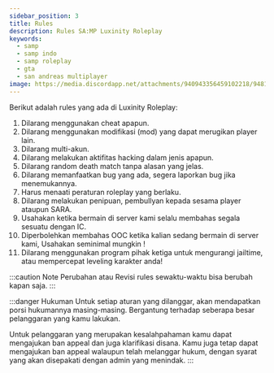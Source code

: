 ```yaml
---
sidebar_position: 3
title: Rules
description: Rules SA:MP Luxinity Roleplay
keywords:
  - samp
  - samp indo
  - samp roleplay
  - gta
  - san andreas multiplayer
image: https://media.discordapp.net/attachments/940943356459102218/948106922471604244/sa-mp-021.png?width=828&height=468
---
```



Berikut adalah rules yang ada di Luxinity Roleplay:
1. Dilarang menggunakan cheat apapun.
2. Dilarang menggunakan modifikasi (mod) yang dapat merugikan player lain.
3. Dilarang multi-akun.
4. Dilarang melakukan aktifitas hacking dalam jenis apapun.
5. Dilarang random death match tanpa alasan yang jelas.
6. Dilarang memanfaatkan bug yang ada, segera laporkan bug jika menemukannya.
7. Harus menaati peraturan roleplay yang berlaku.
8. Dilarang melakukan penipuan, pembullyan kepada sesama player ataupun SARA.
9. Usahakan ketika bermain di server kami selalu membahas segala sesuatu dengan IC.
10. Diperbolehkan membahas OOC ketika kalian sedang bermain di server kami, Usahakan seminimal mungkin !
11. Dilarang menggunakan program pihak ketiga untuk mengurangi jailtime, atau mempercepat leveling karakter anda!

:::caution Note
Perubahan atau Revisi rules sewaktu-waktu bisa berubah kapan saja.
:::

:::danger Hukuman
Untuk setiap aturan yang dilanggar, akan mendapatkan porsi hukumannya masing-masing.
Bergantung terhadap seberapa besar pelanggaran yang kamu lakukan.

Untuk pelanggaran yang merupakan kesalahpahaman kamu dapat mengajukan ban appeal dan juga klarifikasi disana.
Kamu juga tetap dapat mengajukan ban appeal walaupun telah melanggar hukum, dengan syarat yang akan disepakati dengan admin yang menindak.
:::

